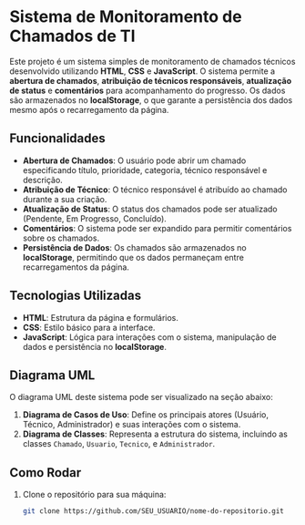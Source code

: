 # Sistema de Monitoramento de Chamados de TI

Este projeto é um sistema simples de monitoramento de chamados técnicos desenvolvido utilizando **HTML**, **CSS** e **JavaScript**. O sistema permite a **abertura de chamados**, **atribuição de técnicos responsáveis**, **atualização de status** e **comentários** para acompanhamento do progresso. Os dados são armazenados no **localStorage**, o que garante a persistência dos dados mesmo após o recarregamento da página.

## Funcionalidades

- **Abertura de Chamados**: O usuário pode abrir um chamado especificando título, prioridade, categoria, técnico responsável e descrição.
- **Atribuição de Técnico**: O técnico responsável é atribuído ao chamado durante a sua criação.
- **Atualização de Status**: O status dos chamados pode ser atualizado (Pendente, Em Progresso, Concluído).
- **Comentários**: O sistema pode ser expandido para permitir comentários sobre os chamados.
- **Persistência de Dados**: Os chamados são armazenados no **localStorage**, permitindo que os dados permaneçam entre recarregamentos da página.

## Tecnologias Utilizadas

- **HTML**: Estrutura da página e formulários.
- **CSS**: Estilo básico para a interface.
- **JavaScript**: Lógica para interações com o sistema, manipulação de dados e persistência no **localStorage**.

## Diagrama UML

O diagrama UML deste sistema pode ser visualizado na seção abaixo:

1. **Diagrama de Casos de Uso**: Define os principais atores (Usuário, Técnico, Administrador) e suas interações com o sistema.
2. **Diagrama de Classes**: Representa a estrutura do sistema, incluindo as classes `Chamado`, `Usuario`, `Tecnico`, e `Administrador`.

## Como Rodar

1. Clone o repositório para sua máquina:

   ```bash
   git clone https://github.com/SEU_USUARIO/nome-do-repositorio.git
